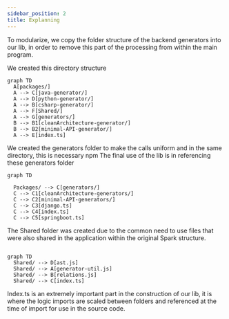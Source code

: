 ```yaml
---
sidebar_position: 2
title: Explanning
---
```



To modularize, we copy the folder structure of the backend generators into our lib, in order to remove this part of the processing from within the main program.

We created this directory structure
```mermaid
graph TD
  A[packages/]
  A --> C[java-generator/]
  A --> D[python-generator/]
  A --> B[csharp-generator/]
  A --> F[Shared/]
  A --> G[generators/]
  B --> B1[cleanArchitecture-generator/]
  B --> B2[minimal-API-generator/]
  A --> E[index.ts]

```
We created the generators folder to make the calls uniform and in the same directory, this is necessary npm
The final use of the lib is in referencing these generators folder
```mermaid
graph TD

  Packages/ --> C[generators/]
  C --> C1[cleanArchitecture-generators/]
  C --> C2[minimal-API-generators/]
  C --> C3[django.ts]
  C --> C4[index.ts]
  C --> C5[springboot.ts]
```

The Shared folder was created due to the common need to use files that were also shared in the application within the original Spark structure.

```mermaid

graph TD
  Shared/ --> D[ast.js]
  Shared/ --> A[generator-util.js]
  Shared/ --> B[relations.js]
  Shared/ --> C[index.ts]

```

Index.ts is an extremely important part in the construction of our lib, it is where the logic imports are scaled between folders and referenced at the time of import for use in the source code.
